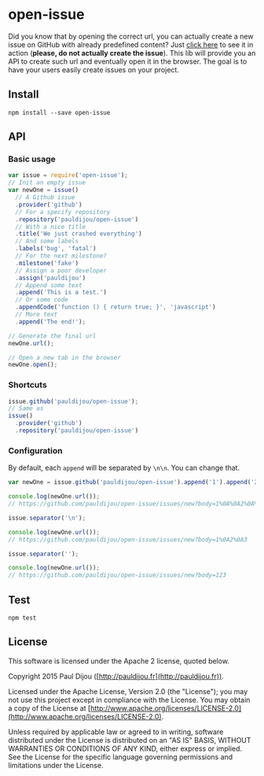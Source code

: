# open-issue

Did you know that by opening the correct url, you can actually create a new issue on GitHub with already predefined content? Just [click here](https://github.com/pauldijou/open-issue/issues/new?title=Test&labels%5B%5D=bug&labels%5B%5D=duplicate&assignee=pauldijou&milestone=fake&body=**Please%2C%20do%20not%20actually%20create%20the%20issue!!**%20This%20is%20just%20a%20test.%0A%0A%60%60%60javascript%0Avar%20a%20%3D%201%20%2B%202%3B%0A%60%60%60%0A%0A%23%23%20Subtitle%0A%0AHope%20you%20like%20it.%20Cheers.) to see it in action (**please, do not actually create the issue**). This lib will provide you an API to create such url and eventually open it in the browser. The goal is to have your users easily create issues on your project.

## Install

```
npm install --save open-issue
```

## API

### Basic usage

```javascript
var issue = require('open-issue');
// Init an empty issue
var newOne = issue()
  // A Github issue
  .provider('github')
  // For a specify repository
  .repository('pauldijou/open-issue')
  // With a nice title
  .title('We just crashed everything')
  // And some labels
  .labels('bug', 'fatal')
  // For the next milestone?
  .milestone('fake')
  // Assign a poor developer
  .assign('pauldijou')
  // Append some text
  .append('This is a test.')
  // Or some code
  .appendCode('function () { return true; }', 'javascript')
  // More text
  .append('The end!');

// Generate the final url
newOne.url();

// Open a new tab in the browser
newOne.open();
```

### Shortcuts

```javascript
issue.github('pauldijou/open-issue');
// Same as
issue()
  .provider('github')
  .repository('pauldijou/open-issue')
```

### Configuration

By default, each `append` will be separated by `\n\n`. You can change that.

```javascript
var newOne = issue.github('pauldijou/open-issue').append('1').append('2').append('3');

console.log(newOne.url());
// https://github.com/pauldijou/open-issue/issues/new?body=1%0A%0A2%0A%0A3

issue.separator('\n');

console.log(newOne.url());
// https://github.com/pauldijou/open-issue/issues/new?body=1%0A2%0A3

issue.separator('');

console.log(newOne.url());
// https://github.com/pauldijou/open-issue/issues/new?body=123
```

## Test

```
npm test
```

## License

This software is licensed under the Apache 2 license, quoted below.

Copyright 2015 Paul Dijou ([http://pauldijou.fr](http://pauldijou.fr)).

Licensed under the Apache License, Version 2.0 (the "License"); you may not use this project except in compliance with the License. You may obtain a copy of the License at [http://www.apache.org/licenses/LICENSE-2.0](http://www.apache.org/licenses/LICENSE-2.0).

Unless required by applicable law or agreed to in writing, software distributed under the License is distributed on an "AS IS" BASIS, WITHOUT WARRANTIES OR CONDITIONS OF ANY KIND, either express or implied. See the License for the specific language governing permissions and limitations under the License.
